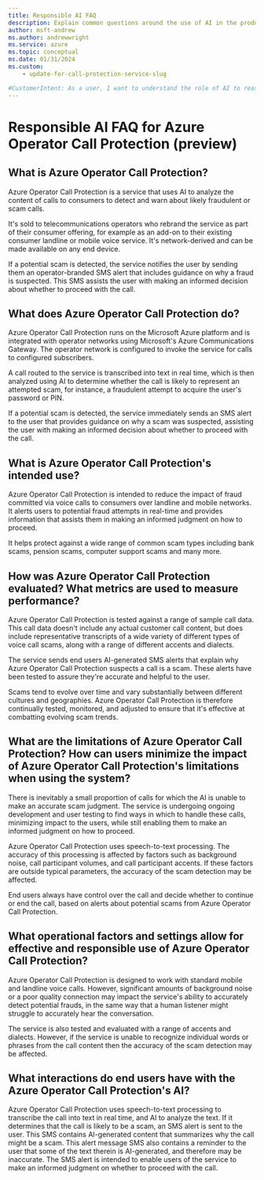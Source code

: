 ```yaml
---
title: Responsible AI FAQ
description: Explain common questions around the use of AI in the product.
author: msft-andrew
ms.author: andrewwright
ms.service: azure
ms.topic: conceptual
ms.date: 01/31/2024
ms.custom:
    - update-for-call-protection-service-slug

#CustomerIntent: As a user, I want to understand the role of AI to reassure me that Microsoft is providing this AI service responsibly.
---
```


# Responsible AI FAQ for Azure Operator Call Protection (preview)

## What is Azure Operator Call Protection?

Azure Operator Call Protection is a service that uses AI to analyze the content of calls to consumers to detect and warn about likely fraudulent or scam calls.

It's sold to telecommunications operators who rebrand the service as part of their consumer offering, for example as an add-on to their existing consumer landline or mobile voice service. It's network-derived and can be made available on any end device.

If a potential scam is detected, the service notifies the user by sending them an operator-branded SMS alert that includes guidance on why a fraud is suspected. This SMS assists the user with making an informed decision about whether to proceed with the call.

## What does Azure Operator Call Protection do?

Azure Operator Call Protection runs on the Microsoft Azure platform and is integrated with operator networks using Microsoft's Azure Communications Gateway. The operator network is configured to invoke the service for calls to configured subscribers.

A call routed to the service is transcribed into text in real time, which is then analyzed using AI to determine whether the call is likely to represent an attempted scam, for instance, a fraudulent attempt to acquire the user's password or PIN.

If a potential scam is detected, the service immediately sends an SMS alert to the user that provides guidance on why a scam was suspected, assisting the user with making an informed decision about whether to proceed with the call.

## What is Azure Operator Call Protection's intended use?

Azure Operator Call Protection is intended to reduce the impact of fraud committed via voice calls to consumers over landline and mobile networks. It alerts users to potential fraud attempts in real-time and provides information that assists them in making an informed judgment on how to proceed.

It helps protect against a wide range of common scam types including bank scams, pension scams, computer support scams and many more.

## How was Azure Operator Call Protection evaluated? What metrics are used to measure performance?

Azure Operator Call Protection is tested against a range of sample call data. This call data doesn't include any actual customer call content, but does include representative transcripts of a wide variety of different types of voice call scams, along with a range of different accents and dialects.

The service sends end users AI-generated SMS alerts that explain why Azure Operator Call Protection suspects a call is a scam. These alerts have been tested to assure they're accurate and helpful to the user.

Scams tend to evolve over time and vary substantially between different cultures and geographies. Azure Operator Call Protection is therefore continually tested, monitored, and adjusted to ensure that it's effective at combatting evolving scam trends.

## What are the limitations of Azure Operator Call Protection? How can users minimize the impact of Azure Operator Call Protection's limitations when using the system?

There is inevitably a small proportion of calls for which the AI is unable to make an accurate scam judgment. The service is undergoing ongoing development and user testing to find ways in which to handle these calls, minimizing impact to the users, while still enabling them to make an informed judgment on how to proceed.

Azure Operator Call Protection uses speech-to-text processing. The accuracy of this processing is affected by factors such as background noise, call participant volumes, and call participant accents. If these factors are outside typical parameters, the accuracy of the scam detection may be affected.

End users always have control over the call and decide whether to continue or end the call, based on alerts about potential scams from Azure Operator Call Protection.

## What operational factors and settings allow for effective and responsible use of Azure Operator Call Protection?

Azure Operator Call Protection is designed to work with standard mobile and landline voice calls. However, significant amounts of background noise or a poor quality connection may impact the service's ability to accurately detect potential frauds, in the same way that a human listener might struggle to accurately hear the conversation.

The service is also tested and evaluated with a range of accents and dialects. However, if the service is unable to recognize individual words or phrases from the call content then the accuracy of the scam detection may be affected.

## What interactions do end users have with the Azure Operator Call Protection's AI?

Azure Operator Call Protection uses speech-to-text processing to transcribe the call into text in real time, and AI to analyze the text. If it determines that the call is likely to be a scam, an SMS alert is sent to the user. This SMS contains AI-generated content that summarizes why the call might be a scam.
This alert message SMS also contains a reminder to the user that some of the text therein is AI-generated, and therefore may be inaccurate.
The SMS alert is intended to enable users of the service to make an informed judgment on whether to proceed with the call.
